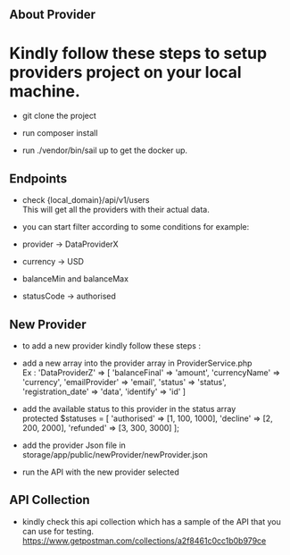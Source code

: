 ## About Provider

# Kindly follow these steps to setup providers project on your local machine.

- git clone the project

- run composer install 

- run ./vendor/bin/sail up to get the docker up.

## Endpoints 

- check {local_domain}/api/v1/users <br>
This will get all the providers with their actual data.

- you can start filter according to some conditions for example:
- provider -> DataProviderX
- currency -> USD
- balanceMin and balanceMax
- statusCode -> authorised

## New Provider

- to add a new provider kindly follow these steps : 
- add a new array into the provider array in ProviderService.php <br>
Ex : 
'DataProviderZ' => 
    [
        'balanceFinal' => 'amount',
        'currencyName' => 'currency',
        'emailProvider' => 'email',
        'status' => 'status',
        'registration_date' => 'data',
        'identify' => 'id'
    ]

- add the available status to this provider in the status array <br>
protected $statuses = [
    'authorised' => [1, 100, 1000],
    'decline' => [2, 200, 2000],
    'refunded' => [3, 300, 3000]
];

- add the provider Json file in storage/app/public/newProvider/newProvider.json

- run the API with the new provider selected


## API Collection 

- kindly check this api collection which has a sample of the API that you can use for testing. <br>
https://www.getpostman.com/collections/a2f8461c0cc1b0b979ce

